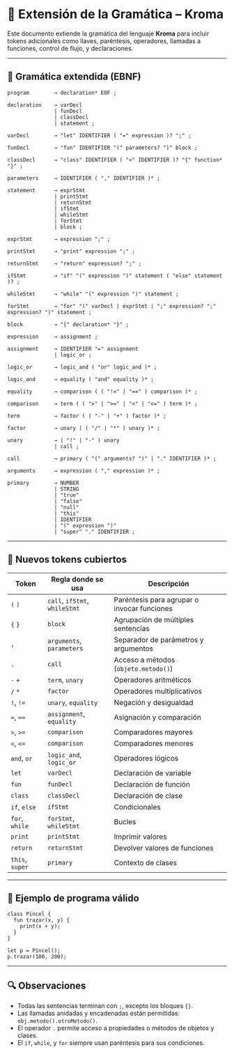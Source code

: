 # 📘 Extensión de la Gramática – Kroma

Este documento extiende la gramática del lenguaje **Kroma** para incluir tokens adicionales como llaves, paréntesis, operadores, llamadas a funciones, control de flujo, y declaraciones.

---

## 🧱 Gramática extendida (EBNF)

```ebnf
program        → declaration* EOF ;

declaration    → varDecl
               | funDecl
               | classDecl
               | statement ;

varDecl        → "let" IDENTIFIER ( "=" expression )? ";" ;

funDecl        → "fun" IDENTIFIER "(" parameters? ")" block ;

classDecl      → "class" IDENTIFIER ( "<" IDENTIFIER )? "{" function* "}" ;

parameters     → IDENTIFIER ( "," IDENTIFIER )* ;

statement      → exprStmt
               | printStmt
               | returnStmt
               | ifStmt
               | whileStmt
               | forStmt
               | block ;

exprStmt       → expression ";" ;

printStmt      → "print" expression ";" ;

returnStmt     → "return" expression? ";" ;

ifStmt         → "if" "(" expression ")" statement ( "else" statement )? ;

whileStmt      → "while" "(" expression ")" statement ;

forStmt        → "for" "(" varDecl | exprStmt | ";" expression? ";" expression? ")" statement ;

block          → "{" declaration* "}" ;

expression     → assignment ;

assignment     → IDENTIFIER "=" assignment
               | logic_or ;

logic_or       → logic_and ( "or" logic_and )* ;

logic_and      → equality ( "and" equality )* ;

equality       → comparison ( ( "!=" | "==" ) comparison )* ;

comparison     → term ( ( ">" | ">=" | "<" | "<=" ) term )* ;

term           → factor ( ( "-" | "+" ) factor )* ;

factor         → unary ( ( "/" | "*" ) unary )* ;

unary          → ( "!" | "-" ) unary
               | call ;

call           → primary ( "(" arguments? ")" | "." IDENTIFIER )* ;

arguments      → expression ( "," expression )* ;

primary        → NUMBER
               | STRING
               | "true"
               | "false"
               | "null"
               | "this"
               | IDENTIFIER
               | "(" expression ")"
               | "super" "." IDENTIFIER ;
```

---

## 📌 Nuevos tokens cubiertos

| Token           | Regla donde se usa            | Descripción                                 |
| --------------- | ----------------------------- | ------------------------------------------- |
| `(` `)`         | `call`, `ifStmt`, `whileStmt` | Paréntesis para agrupar o invocar funciones |
| `{` `}`         | `block`                       | Agrupación de múltiples sentencias          |
| `,`             | `arguments`, `parameters`     | Separador de parámetros y argumentos        |
| `.`             | `call`                        | Acceso a métodos (`objeto.metodo()`)        |
| `-` `+`         | `term`, `unary`               | Operadores aritméticos                      |
| `/` `*`         | `factor`                      | Operadores multiplicativos                  |
| `!`, `!=`       | `unary`, `equality`           | Negación y desigualdad                      |
| `=`, `==`       | `assignment`, `equality`      | Asignación y comparación                    |
| `>`, `>=`       | `comparison`                  | Comparadores mayores                        |
| `<`, `<=`       | `comparison`                  | Comparadores menores                        |
| `and`, `or`     | `logic_and`, `logic_or`       | Operadores lógicos                          |
| `let`           | `varDecl`                     | Declaración de variable                     |
| `fun`           | `funDecl`                     | Declaración de función                      |
| `class`         | `classDecl`                   | Declaración de clase                        |
| `if`, `else`    | `ifStmt`                      | Condicionales                               |
| `for`, `while`  | `forStmt`, `whileStmt`        | Bucles                                      |
| `print`         | `printStmt`                   | Imprimir valores                            |
| `return`        | `returnStmt`                  | Devolver valores de funciones               |
| `this`, `super` | `primary`                     | Contexto de clases                          |

---

## 🧪 Ejemplo de programa válido

```kroma
class Pincel {
  fun trazar(x, y) {
    print(x + y);
  }
}

let p = Pincel();
p.trazar(100, 200);
```

---

## 🔍 Observaciones

- Todas las sentencias terminan con `;`, excepto los bloques `{}`.
- Las llamadas anidadas y encadenadas están permitidas: `obj.metodo().otroMetodo()`.
- El operador `.` permite acceso a propiedades o métodos de objetos y clases.
- El `if`, `while`, y `for` siempre usan paréntesis para sus condiciones.
